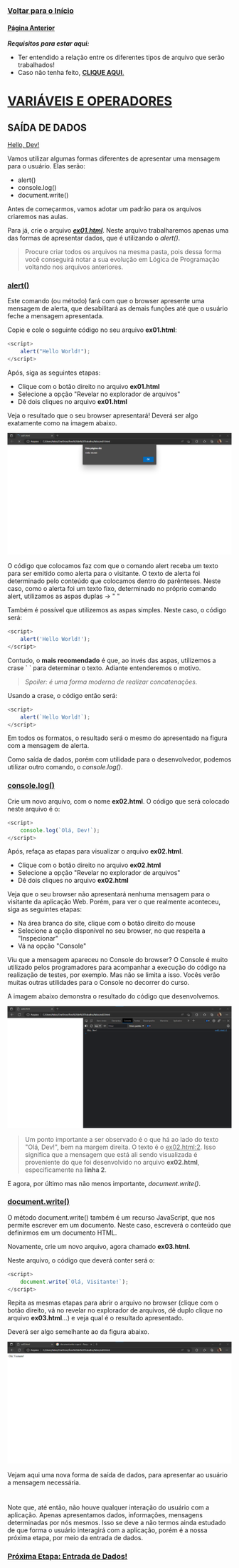 ### [**Voltar para o Início**](../../README.md)

#### [**Página Anterior**](../02_01_arquivo_html_js/README.md)

***Requisitos para estar aqui:***
- Ter entendido a relação entre os diferentes tipos de arquivo que serão trabalhados!
- Caso não tenha feito, [**CLIQUE AQUI**.](../../02_variaveis_e_operadores/02_01_arquivo_html_js/README.md)
  
# <u>**VARIÁVEIS E OPERADORES**</u>

## **SAÍDA DE DADOS**

<u>Hello, Dev!</u>

Vamos utilizar algumas formas diferentes de apresentar uma mensagem para o usuário. Elas serão:
- alert()
- console.log()
- document.write()

Antes de começarmos, vamos adotar um padrão para os arquivos criaremos nas aulas.

Para já, crie o arquivo ***<u>ex01.html</u>***. Neste arquivo trabalharemos apenas uma das formas de apresentar dados, que é utilizando o _alert()_.

> Procure criar todos os arquivos na mesma pasta, pois dessa forma você conseguirá notar a sua evolução em Lógica de Programação voltando nos arquivos anteriores.

### **<u>alert()</u>**

Este comando (ou método) fará com que o browser apresente uma mensagem de alerta, que desabilitará as demais funções até que o usuário feche a mensagem apresentada.

Copie e cole o seguinte código no seu arquivo **ex01.html**:
```javascript
<script>
    alert("Hello World!");
</script>
```

Após, siga as seguintes etapas:
- Clique com o botão direito no arquivo **ex01.html**
- Selecione a opção "Revelar no explorador de arquivos"
- Dê dois cliques no arquivo **ex01.html**

Veja o resultado que o seu browser apresentará! Deverá ser algo exatamente como na imagem abaixo.

![Comando Alert](alert.png)

O código que colocamos faz com que o comando alert receba um texto para ser emitido como alerta para o visitante. O texto de alerta foi determinado pelo conteúdo que colocamos dentro do parênteses. Neste caso, como o alerta foi um texto fixo, determinado no próprio comando alert, utilizamos as aspas duplas -> " "

Também é possível que utilizemos as aspas simples. Neste caso, o código será:
```javascript
<script>
    alert('Hello World!');
</script>
```

Contudo, o **mais recomendado** é que, ao invés das aspas, utilizemos a crase \` ` para determinar o texto. Adiante entenderemos o motivo.
> *Spoiler: é uma forma moderna de realizar concatenações.*

Usando a crase, o código então será:
```javascript
<script>
    alert(`Hello World!`);
</script>
```

Em todos os formatos, o resultado será o mesmo do apresentado na figura com a mensagem de alerta.

Como saída de dados, porém com utilidade para o desenvolvedor, podemos utilizar outro comando, o _console.log()_.

### **<u>console.log()</u>**

Crie um novo arquivo, com o nome **ex02.html**. O código que será colocado neste arquivo é o:
```javascript
<script>
    console.log(`Olá, Dev!`);
</script>
```

Após, refaça as etapas para visualizar o arquivo **ex02.html**.
- Clique com o botão direito no arquivo **ex02.html**
- Selecione a opção "Revelar no explorador de arquivos"
- Dê dois cliques no arquivo **ex02.html**

Veja que o seu browser não apresentará nenhuma mensagem para o visitante da aplicação Web. Porém, para ver o que realmente aconteceu, siga as seguintes etapas:
- Na área branca do site, clique com o botão direito do mouse
- Selecione a opção disponível no seu browser, no que respeita a "Inspecionar"
- Vá na opção "Console"

Viu que a mensagem apareceu no Console do browser? O Console é muito utilizado pelos programadores para acompanhar a execução do código na realização de testes, por exemplo. Mas não se limita a isso. Vocês verão muitas outras utilidades para o Console no decorrer do curso.

A imagem abaixo demonstra o resultado do código que desenvolvemos.

![Console.log](console.png)

> Um ponto importante a ser observado é o que há ao lado do texto "Olá, Dev!", bem na margem direita. O texto é o <u>ex02.html:2</u>. Isso significa que a mensagem que está ali sendo visualizada é proveniente do que foi desenvolvido no arquivo **ex02.html**, especificamente na **linha 2**.

E agora, por último mas não menos importante, _document.write()_.

### <u>**document.write()**</u>

O método document.write() também é um recurso JavaScript, que nos permite escrever em um documento. Neste caso, escreverá o conteúdo que definirmos em um documento HTML.

Novamente, crie um novo arquivo, agora chamado **ex03.html**.

Neste arquivo, o código que deverá conter será o:
```javascript
<script>
    document.write(`Olá, Visitante!`);
</script>
```

Repita as mesmas etapas para abrir o arquivo no browser (clique com o botão direito, vá no revelar no explorador de arquivos, dê duplo clique no arquivo **ex03.html**...) e veja qual é o resultado apresentado.

Deverá ser algo semelhante ao da figura abaixo.

![document.write](documentwrite.png)

Vejam aqui uma nova forma de saída de dados, para apresentar ao usuário a mensagem necessária.

#

Note que, até então, não houve qualquer interação do usuário com a aplicação. Apenas apresentamos dados, informações, mensagens determinadas por nós mesmos. Isso se deve a não termos ainda estudado de que forma o usuário interagirá com a aplicação, porém é a nossa próxima etapa, por meio da entrada de dados.

### [<u>**Próxima Etapa: Entrada de Dados!**</u>](../02_03_entrada_de_dados/README.md)